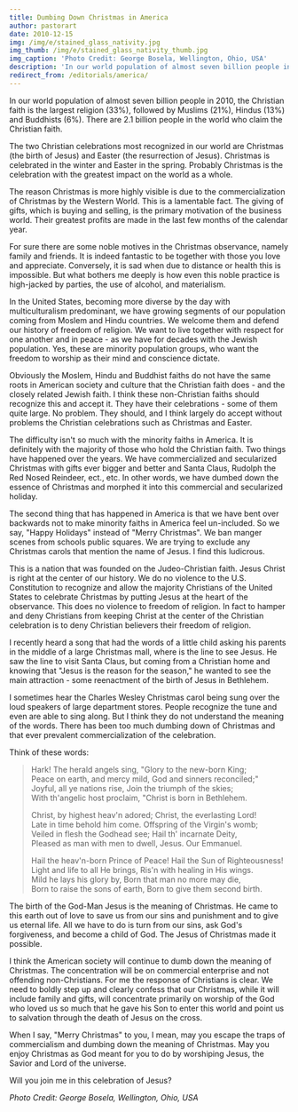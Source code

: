 ```yaml
---
title: Dumbing Down Christmas in America
author: pastorart
date: 2010-12-15
img: /img/e/stained_glass_nativity.jpg
img_thumb: /img/e/stained_glass_nativity_thumb.jpg
img_caption: 'Photo Credit: George Bosela, Wellington, Ohio, USA'
description: 'In our world population of almost seven billion people in 2010, the Christian faith is the largest religion (33%), followed by Muslims (21%), Hindus (13%) and Buddhists (6%). There are 2.1 billion people in the world who claim the Christian faith.'
redirect_from: /editorials/america/
---
```


In our world population of almost seven billion people in 2010, the Christian faith is the largest religion (33%), followed by Muslims (21%), Hindus (13%) and Buddhists (6%). There are 2.1 billion people in the world who claim the Christian faith.

The two Christian celebrations most recognized in our world are Christmas (the birth of Jesus) and Easter (the resurrection of Jesus). Christmas is celebrated in the winter and Easter in the spring. Probably Christmas is the celebration with the greatest impact on the world as a whole.

The reason Christmas is more highly visible is due to the commercialization of Christmas by the Western World. This is a lamentable fact. The giving of gifts, which is buying and selling, is the primary motivation of the business world. Their greatest profits are made in the last few months of the calendar year.

For sure there are some noble motives in the Christmas observance, namely family and friends. It is indeed fantastic to be together with those you love and appreciate. Conversely, it is sad when due to distance or health this is impossible. But what bothers me deeply is how even this noble practice is high-jacked by parties, the use of alcohol, and materialism.

In the United States, becoming more diverse by the day with multiculturalism predominant, we have growing segments of our population coming from Moslem and Hindu countries. We welcome them and defend our history of freedom of religion. We want to live together with respect for one another and in peace - as we have for decades with the Jewish population. Yes, these are minority population groups, who want the freedom to worship as their mind and conscience dictate.

Obviously the Moslem, Hindu and Buddhist faiths do not have the same roots in American society and culture that the Christian faith does - and the closely related Jewish faith. I think these non-Christian faiths should recognize this and accept it. They have their celebrations - some of them quite large. No problem. They should, and I think largely do accept without problems the Christian celebrations such as Christmas and Easter.

The difficulty isn't so much with the minority faiths in America. It is definitely with the majority of those who hold the Christian faith. Two things have happened over the years. We have commercialized and secularized Christmas with gifts ever bigger and better and Santa Claus, Rudolph the Red Nosed Reindeer, ect., etc. In other words, we have dumbed down the essence of Christmas and morphed it into this commercial and secularized holiday.

The second thing that has happened in America is that we have bent over backwards not to make minority faiths in America feel un-included. So we say, "Happy Holidays" instead of "Merry Christmas". We ban manger scenes from schools public squares. We are trying to exclude any Christmas carols that mention the name of Jesus. I find this ludicrous.

This is a nation that was founded on the Judeo-Christian faith. Jesus Christ is right at the center of our history. We do no violence to the U.S. Constitution to recognize and allow the majority Christians of the United States to celebrate Christmas by putting Jesus at the heart of the observance. This does no violence to freedom of religion. In fact to hamper and deny Christians from keeping Christ at the center of the Christian celebration is to deny Christian believers their freedom of religion.

I recently heard a song that had the words of a little child asking his parents in the middle of a large Christmas mall, where is the line to see Jesus. He saw the line to visit Santa Claus, but coming from a Christian home and knowing that "Jesus is the reason for the season," he wanted to see the main attraction - some reenactment of the birth of Jesus in Bethlehem.

I sometimes hear the Charles Wesley Christmas carol being sung over the loud speakers of large department stores. People recognize the tune and even are able to sing along. But I think they do not understand the meaning of the words. There has been too much dumbing down of Christmas and that ever prevalent commercialization of the celebration.

Think of these words:

<blockquote>
  <p>Hark! The herald angels sing, "Glory to the new-born King;<br>
  Peace on earth, and mercy mild, God and sinners reconciled;"<br>
  Joyful, all ye nations rise, Join the triumph of the skies;<br>
  With th'angelic host proclaim, "Christ is born in Bethlehem.</p>

  <p>Christ, by highest heav'n adored; Christ, the everlasting Lord!<br>
  Late in time behold him come. Offspring of the Virgin's womb;<br>
  Veiled in flesh the Godhead see; Hail th' incarnate Deity,<br>
  Pleased as man with men to dwell, Jesus. Our Emmanuel.</p>

  <p>Hail the heav'n-born Prince of Peace! Hail the Sun of Righteousness!<br>
  Light and life to all He brings, Ris'n with healing in His wings.<br>
  Mild he lays his glory by, Born that man no more may die,<br>
  Born to raise the sons of earth, Born to give them second birth.</p>
</blockquote>

The birth of the God-Man Jesus is the meaning of Christmas. He came to this earth out of love to save us from our sins and punishment and to give us eternal life. All we have to do is turn from our sins, ask God's forgiveness, and become a child of God. The Jesus of Christmas made it possible.

I think the American society will continue to dumb down the meaning of Christmas. The concentration will be on commercial enterprise and not offending non-Christians. For me the response of Christians is clear. We need to boldly step up and clearly confess that our Christmas, while it will include family and gifts, will concentrate primarily on worship of the God who loved us so much that he gave his Son to enter this world and point us to salvation through the death of Jesus on the cross.

When I say, "Merry Christmas" to you, I mean, may you escape the traps of commercialism and dumbing down the meaning of Christmas. May you enjoy Christmas as God meant for you to do by worshiping Jesus, the Savior and Lord of the universe.

Will you join me in this celebration of Jesus?

*Photo Credit: George Bosela, Wellington, Ohio, USA*
